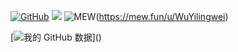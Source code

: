 [![GitHub](https://img.shields.io/badge/dynamic/json?logo=github.svg)](https://github.com/yige-yigeren)
![](https://komarev.com/ghvc/?username=yige-yigeren&color=495867)
![MEW](https://mew.fun/)(https://mew.fun/u/WuYilingwei)

 [![我的 GitHub 数据](https://github-readme-stats.vercel.app/api?username=yige-yigeren&show_icons=true&hide_border=true&theme=chartreuse-dark")]()
